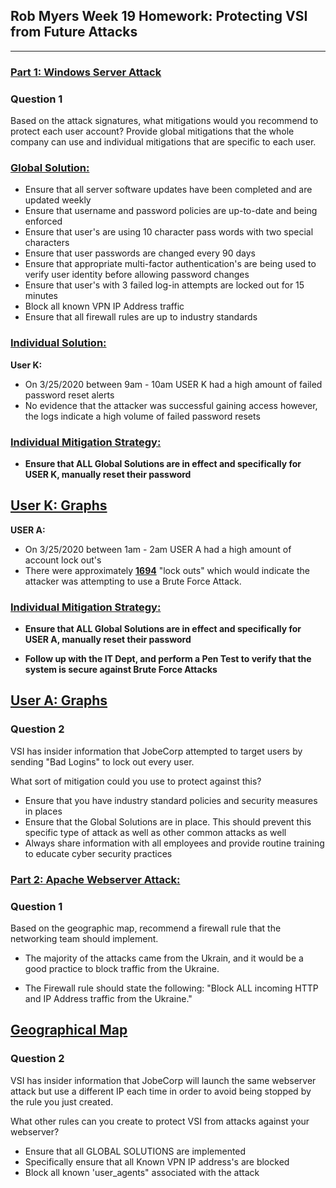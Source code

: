 ## Rob Myers Week 19 Homework: Protecting VSI from Future Attacks
---

### <u>Part 1: Windows Server Attack</u> 

### Question 1

Based on the attack signatures, what mitigations would you recommend to protect each user account? Provide global mitigations that the whole company can use and individual mitigations that are specific to each user.

### <u>Global Solution:</u>

* Ensure that all server software updates have been completed and are updated weekly
* Ensure that username and password policies are up-to-date and being enforced
* Ensure that user's are using 10 character pass words with two special characters
* Ensure that user passwords are changed every 90 days
* Ensure that appropriate multi-factor authentication's are being used to verify user identity before allowing password changes
* Ensure that user's with 3 failed log-in attempts are locked out for 15 minutes 
* Block all known VPN IP Address traffic 
* Ensure that all firewall rules are up to industry standards 

### <u>Individual Solution:</u>

**User K:** 

* On 3/25/2020 between 9am - 10am USER K had a high amount of failed password reset alerts
* No evidence that the attacker was successful gaining access however, the logs indicate a high volume of failed password resets

### <u>Individual Mitigation Strategy:</U>

* **Ensure that ALL Global Solutions are in effect and specifically for USER K, manually reset their password** 

## [User K: Graphs](IMAGE/1.md) 

**USER A:** 

* On 3/25/2020 between 1am - 2am USER A had a high amount of account lock out's
* There were approximately **<u>1694</u>** "lock outs" which would indicate the attacker was attempting to use a Brute Force Attack.  

### <u>Individual Mitigation Strategy:</U>

* **Ensure that ALL Global Solutions are in effect and specifically for USER A, manually reset their password**

* **Follow up with the IT Dept, and perform a Pen Test to verify that the system is secure against Brute Force Attacks** 

## [User A: Graphs](IMAGE/2.md) 

  
### Question 2

VSI has insider information that JobeCorp attempted to target users by sending "Bad Logins" to lock out every user.

What sort of mitigation could you use to protect against this?

* Ensure that you have industry standard policies and security measures in places
* Ensure that the Global Solutions are in place. This should prevent this specific type of attack as well as other common attacks as well
* Always share information with all employees and provide routine training to educate cyber security practices 
  
### <u>Part 2: Apache Webserver Attack:</u>

### Question 1

Based on the geographic map, recommend a firewall rule that the networking team should implement.

* The majority of the attacks came from the Ukrain, and it would be a good practice to block traffic from the Ukraine.

* The Firewall rule should state the following: "Block ALL incoming HTTP and IP Address traffic from the Ukraine."

## [Geographical Map](IMAGE/3.md) 

### Question 2  

VSI has insider information that JobeCorp will launch the same webserver attack but use a different IP each time in order to avoid being stopped by the rule you just created.

What other rules can you create to protect VSI from attacks against your webserver?

* Ensure that all GLOBAL SOLUTIONS are implemented
* Specifically ensure that all Known VPN IP address's are blocked
* Block all known 'user_agents" associated with the attack
  




